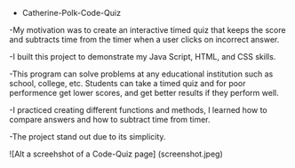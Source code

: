 * Catherine-Polk-Code-Quiz

-My motivation was to create an interactive timed quiz that keeps the score and subtracts time from the timer when a user clicks on incorrect answer. 

-I built this project to demonstrate my Java Script, HTML, and CSS skills. 

-This program can solve problems at any educational institution such as school, college, etc. Students can take a timed quiz and for poor performence get lower scores, and get better results if they perform well. 

-I practiced creating different functions and methods, I learned how to compare answers and how to subtract time from timer. 

-The project stand out due to its simplicity. 

![Alt a screehshot of a Code-Quiz page] (screenshot.jpeg)


